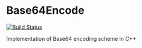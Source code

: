 # Base64Encode
[![Build Status](https://travis-ci.org/collinsnji/Base64Encode.svg?branch=master)](https://travis-ci.org/collinsnji/Base64Encode)

Implementation of Base64 encoding scheme in C++
